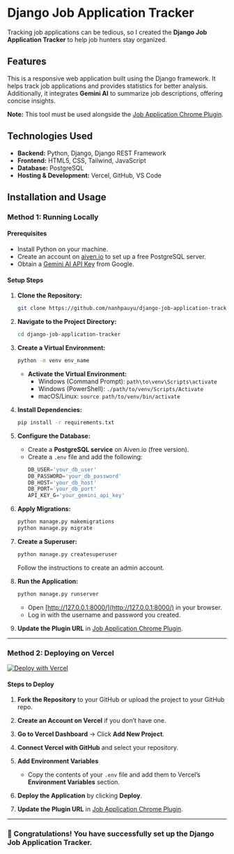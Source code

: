 # Django Job Application Tracker

Tracking job applications can be tedious, so I created the **Django Job Application Tracker** to help job hunters stay organized.

## Features
This is a responsive web application built using the Django framework. It helps track job applications and provides statistics for better analysis. Additionally, it integrates **Gemini AI** to summarize job descriptions, offering concise insights.

**Note:** This tool must be used alongside the [Job Application Chrome Plugin](https://github.com/nanhpauyu/job-application-plugin).

## Technologies Used
- **Backend:** Python, Django, Django REST Framework
- **Frontend:** HTML5, CSS, Tailwind, JavaScript
- **Database:** PostgreSQL
- **Hosting & Development:** Vercel, GitHub, VS Code

## Installation and Usage

### Method 1: Running Locally

#### Prerequisites
- Install Python on your machine.
- Create an account on [aiven.io](https://aiven.io/) to set up a free PostgreSQL server.
- Obtain a [Gemini AI API Key](https://ai.google.dev/gemini-api/docs) from Google.

#### Setup Steps
1. **Clone the Repository:**
   ```bash
   git clone https://github.com/nanhpauyu/django-job-application-tracker.git
   ```
2. **Navigate to the Project Directory:**
   ```bash
   cd django-job-application-tracker
   ```
3. **Create a Virtual Environment:**
   ```bash
   python -m venv env_name
   ```
   - **Activate the Virtual Environment:**
     - Windows (Command Prompt): `path\to\venv\Scripts\activate`
     - Windows (PowerShell): `./path/to/venv/Scripts/Activate`
     - macOS/Linux: `source path/to/venv/bin/activate`

4. **Install Dependencies:**
   ```bash
   pip install -r requirements.txt
   ```
5. **Configure the Database:**
   - Create a **PostgreSQL service** on Aiven.io (free version).
   - Create a `.env` file and add the following:
     ```python
     DB_USER='your_db_user'
     DB_PASSWORD='your_db_password'
     DB_HOST='your_db_host'
     DB_PORT='your_db_port'
     API_KEY_G='your_gemini_api_key'
     ```
6. **Apply Migrations:**
   ```bash
   python manage.py makemigrations
   python manage.py migrate
   ```
7. **Create a Superuser:**
   ```bash
   python manage.py createsuperuser
   ```
   Follow the instructions to create an admin account.

8. **Run the Application:**
   ```bash
   python manage.py runserver
   ```
   - Open [http://127.0.0.1:8000/](http://127.0.0.1:8000/) in your browser.
   - Log in with the username and password you created.

9. **Update the Plugin URL** in [Job Application Chrome Plugin](https://github.com/nanhpauyu/job-application-plugin).

---

### Method 2: Deploying on Vercel
[![Deploy with Vercel](https://vercel.com/button)](https://vercel.com/new/clone?repository-url=https%3A%2F%2Fgithub.com%2Fvercel%2Fexamples%2Ftree%2Fmain%2Fpython%2Fdjango&demo-title=Django%20%2B%20Vercel&demo-description=Use%20Django%204%20on%20Vercel%20with%20Serverless%20Functions%20using%20the%20Python%20Runtime.&demo-url=https%3A%2F%2Fdjango-template.vercel.app%2F&demo-image=https://assets.vercel.com/image/upload/v1669994241/random/django.png)

#### Steps to Deploy
1. **Fork the Repository** to your GitHub or upload the project to your GitHub repo.
2. **Create an Account on Vercel** if you don’t have one.
3. **Go to Vercel Dashboard** → Click **Add New Project**.
4. **Connect Vercel with GitHub** and select your repository.
5. **Add Environment Variables**
   - Copy the contents of your `.env` file and add them to Vercel’s **Environment Variables** section.
6. **Deploy the Application** by clicking **Deploy**.

7. **Update the Plugin URL** in [Job Application Chrome Plugin](https://github.com/nanhpauyu/job-application-plugin).

---

### 🎉 Congratulations! You have successfully set up the Django Job Application Tracker.